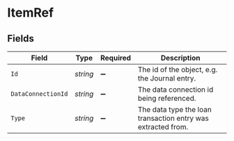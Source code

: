 # ItemRef


## Fields

| Field                                                        | Type                                                         | Required                                                     | Description                                                  |
| ------------------------------------------------------------ | ------------------------------------------------------------ | ------------------------------------------------------------ | ------------------------------------------------------------ |
| `Id`                                                         | *string*                                                     | :heavy_minus_sign:                                           | The id of the object, e.g. the Journal entry.                |
| `DataConnectionId`                                           | *string*                                                     | :heavy_minus_sign:                                           | The data connection id being referenced.                     |
| `Type`                                                       | *string*                                                     | :heavy_minus_sign:                                           | The data type the loan transaction entry was extracted from. |